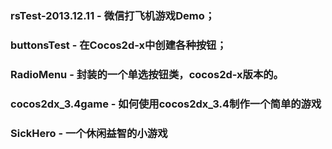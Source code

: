 ### rsTest-2013.12.11		-  微信打飞机游戏Demo；

### buttonsTest				-  在Cocos2d-x中创建各种按钮；

### RadioMenu     			-  封装的一个单选按钮类，cocos2d-x版本的。

### cocos2dx_3.4game		-  如何使用cocos2dx_3.4制作一个简单的游戏

### SickHero					-  一个休闲益智的小游戏